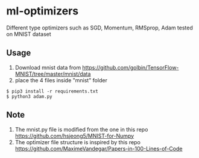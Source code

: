 # ml-optimizers
Different type optimizers such as SGD, Momentum, RMSprop, Adam tested on MNIST dataset

## Usage

1. Download mnist data from https://github.com/golbin/TensorFlow-MNIST/tree/master/mnist/data
2. place the 4 files inside "mnist" folder

```commandline
$ pip3 install -r requirements.txt
$ python3 adam.py
```

## Note
1. The mnist.py file is modified from the one in this repo https://github.com/hsjeong5/MNIST-for-Numpy
2. The optimizer file structure is inspired by this repo https://github.com/MaximeVandegar/Papers-in-100-Lines-of-Code